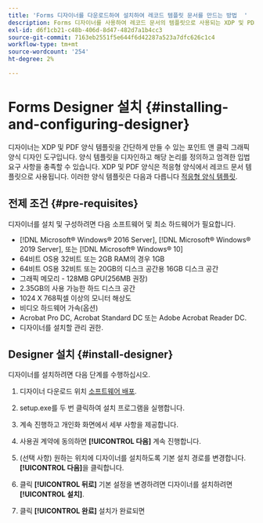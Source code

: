 ```yaml
---
title: 'Forms 디자이너를 다운로드하여 설치하여 레코드 템플릿 문서를 만드는 방법  '
description: Forms 디자이너를 사용하여 레코드 문서의 템플릿으로 사용되는 XDP 및 PDF 양식 템플릿을 만들 수 있습니다. 디자이너는 [!DNL AEM Forms] 라이센스.
exl-id: d6f1cb21-c48b-406d-8d47-482d7a1b4cc3
source-git-commit: 7163eb2551f5e644f6d42287a523a7dfc626c1c4
workflow-type: tm+mt
source-wordcount: '254'
ht-degree: 2%

---
```


# Forms Designer 설치 {#installing-and-configuring-designer}

디자이너는 XDP 및 PDF 양식 템플릿을 간단하게 만들 수 있는 포인트 앤 클릭 그래픽 양식 디자인 도구입니다. 양식 템플릿을 디자인하고 해당 논리를 정의하고 엄격한 입법 요구 사항을 충족할 수 있습니다. XDP 및 PDF 양식은 적응형 양식에서 레코드 문서 템플릿으로 사용됩니다. 이러한 양식 템플릿은 다음과 다릅니다 [적응형 양식 템플릿](template-editor.md).

## 전제 조건 {#pre-requisites}

디자이너를 설치 및 구성하려면 다음 소프트웨어 및 최소 하드웨어가 필요합니다.

* [!DNL Microsoft® Windows® 2016 Server], [!DNL Microsoft® Windows® 2019 Server], 또는 [!DNL Microsoft® Windows® 10]
* 64비트 OS용 32비트 또는 2GB RAM의 경우 1GB
* 64비트 OS용 32비트 또는 20GB의 디스크 공간용 16GB 디스크 공간
* 그래픽 메모리 - 128MB GPU(256MB 권장)
* 2.35GB의 사용 가능한 하드 디스크 공간
* 1024 X 768픽셀 이상의 모니터 해상도
* 비디오 하드웨어 가속(옵션)
* Acrobat Pro DC, Acrobat Standard DC 또는 Adobe Acrobat Reader DC.
* 디자이너를 설치할 관리 권한.

## Designer 설치 {#install-designer}

디자이너를 설치하려면 다음 단계를 수행하십시오.

1. 디자이너 다운로드 위치 [소프트웨어 배포](https://experience.adobe.com/downloads).

1. setup.exe를 두 번 클릭하여 설치 프로그램을 실행합니다.
1. 계속 진행하고 개인화 화면에서 세부 사항을 제공합니다.
1. 사용권 계약에 동의하면 **[!UICONTROL 다음]** 계속 진행합니다.
1. (선택 사항) 원하는 위치에 디자이너를 설치하도록 기본 설치 경로를 변경합니다. **[!UICONTROL 다음]**&#x200B;을 클릭합니다.
1. 클릭 **[!UICONTROL 뒤로]** 기본 설정을 변경하려면 디자이너를 설치하려면 **[!UICONTROL 설치]**.
1. 클릭 **[!UICONTROL 완료]** 설치가 완료되면
